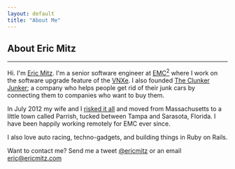 ```yaml
---
layout: default
title: "About Me"
---
```


## About Eric Mitz
---
Hi. I'm [Eric Mitz](/). I'm a senior software engineer at [EMC<sup>2</sup>](emc.com) where I work on the software upgrade feature of the [VNXe](http://www.emc.com/storage/vnx/vnxe-series.htm). I also founded [The Clunker Junker](http://theclunkerjunker.com); a company who helps people get rid of their junk cars by connecting them to companies who want to buy them. 

In July 2012 my wife and I [risked it all](/why-i-risked-everything-and-moved-to-florida) and moved from Massachusetts to a little town called Parrish, tucked between Tampa and Sarasota, Florida. I have been happily working remotely for EMC ever since.

I also love auto racing, techno-gadgets, and building things in Ruby on Rails.

Want to contact me? Send me a tweet [@ericmitz](http://twitter.com/ericmitz) or an email [eric@ericmitz.com](mailto:eric@ericmitz.com) 